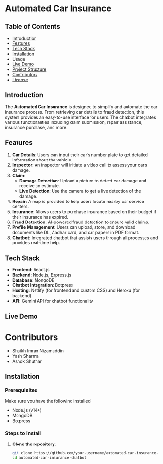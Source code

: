 # Automated Car Insurance 

## Table of Contents
- [Introduction](#introduction)
- [Features](#features)
- [Tech Stack](#tech-stack)
- [Installation](#installation)
- [Usage](#usage)
- [Live Demo](#live-demo)
- [Project Structure](#project-structure)
- [Contributors](#contributors)
- [License](#license)

## Introduction
The **Automated Car Insurance** is designed to simplify and automate the car insurance process. From retrieving car details to fraud detection, this system provides an easy-to-use interface for users. The chatbot integrates various functionalities including claim submission, repair assistance, insurance purchase, and more.

## Features
1. **Car Details**: Users can input their car’s number plate to get detailed information about the vehicle.
2. **Inspector**: An inspector will initiate a video call to assess your car’s damage.
3. **Claim**:
   - **Damage Detection**: Upload a picture to detect car damage and receive an estimate.
   - **Live Detection**: Use the camera to get a live detection of the damage.
4. **Repair**: A map is provided to help users locate nearby car service centers.
5. **Insurance**: Allows users to purchase insurance based on their budget if their insurance has expired.
6. **Fraud Detection**: AI-powered fraud detection to ensure valid claims.
7. **Profile Management**: Users can upload, store, and download documents like DL, Aadhar card, and car papers in PDF format.
8. **Chatbot**: Integrated chatbot that assists users through all processes and provides real-time help.

## Tech Stack
- **Frontend**: React.js
- **Backend**: Node.js, Express.js
- **Database**: MongoDB
- **Chatbot Integration**: Botpress
- **Hosting**: Netlify (for frontend and custom CSS) and Heroku (for backend)
- **API**: Gemini API for chatbot functionality

## Live Demo


# Contributors
- Shaikh Imran Nizamuddin
- Yash Sharma
- Ashok Shuthar


## Installation

### Prerequisites
Make sure you have the following installed:
- Node.js (v14+)
- MongoDB
- Botpress

### Steps to Install

1. **Clone the repository:**
   ```bash
   git clone https://github.com/your-username/automated-car-insurance-chatbot.git
   cd automated-car-insurance-chatbot
